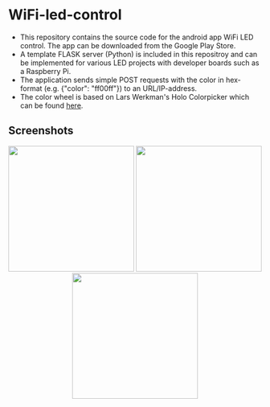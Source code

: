 # WiFi-led-control

* This repository contains the source code for the android app WiFi LED control. The app can be downloaded from the Google Play Store. 
* A template FLASK server (Python) is included in this repositroy and can be implemented for various LED projects with developer boards such as a Raspberry Pi.  
* The application sends simple POST requests with the color in hex-format (e.g. {"color": "ff00ff"}) to an URL/IP-address.
* The color wheel is based on Lars Werkman's Holo Colorpicker which can be found [here](https://github.com/LarsWerkman/HoloColorPicker).


## Screenshots
<p align="center">
  <img src="https://i.imgur.com/aHkmrU7.png" width="250">
  <img src="https://i.imgur.com/uUVV2xW.png" width="250">
  <img src="https://i.imgur.com/FEUFreq.png" width="250">
</p>
